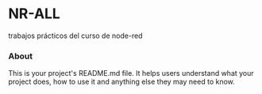 NR-ALL
======

trabajos prácticos del curso de node-red

### About

This is your project's README.md file. It helps users understand what your
project does, how to use it and anything else they may need to know.
